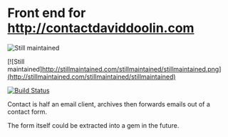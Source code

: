 # Front end for http://contactdaviddoolin.com 
![Still maintained](http://stillmaintained.com/stillmaintained/stillmaintained.png "Still maintained") 

[![Still maintained]http://stillmaintained.com/stillmaintained/stillmaintained.png](http://stillmaintained.com/stillmaintained/stillmaintained)

[![Build
Status](https://secure.travis-ci.org/doolin/contact.png)](http://travis-ci.org/doolin/contact)

Contact is half an email client, archives then forwards
emails out of a contact form. 

The form itself could be extracted into a gem in the
future.